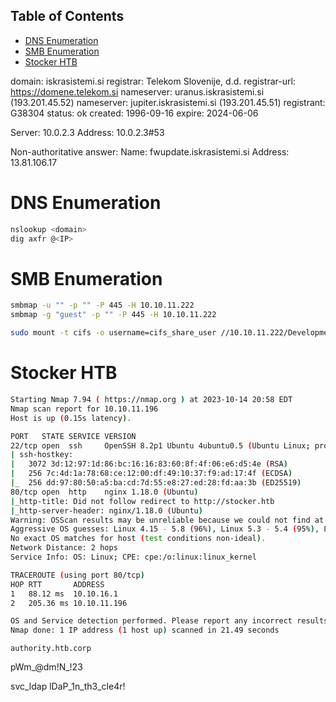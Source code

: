 ## Table of Contents

- [DNS Enumeration](#dns\enumeration)
- [SMB Enumeration](#smb\enumeration)
- [Stocker HTB](#stocker\htb)

domain:         iskrasistemi.si
registrar:      Telekom Slovenije, d.d.
registrar-url:  https://domene.telekom.si
nameserver:     uranus.iskrasistemi.si (193.201.45.52)
nameserver:     jupiter.iskrasistemi.si (193.201.45.51)
registrant:     G38304
status:         ok
created:        1996-09-16
expire:         2024-06-06


Server:         10.0.2.3
Address:        10.0.2.3#53

Non-authoritative answer:
Name:   fwupdate.iskrasistemi.si
Address: 13.81.106.17









# DNS Enumeration
```bash
nslookup <domain>
dig axfr @<IP>
```


# SMB Enumeration
```bash
smbmap -u "" -p "" -P 445 -H 10.10.11.222
smbmap -g "guest" -p "" -P 445 -H 10.10.11.222

sudo mount -t cifs -o username=cifs_share_user //10.10.11.222/Development /home/kali/Documents/Machines/HTB/Authority/mount/
```





















# Stocker HTB

```bash
Starting Nmap 7.94 ( https://nmap.org ) at 2023-10-14 20:58 EDT
Nmap scan report for 10.10.11.196
Host is up (0.15s latency).

PORT   STATE SERVICE VERSION
22/tcp open  ssh     OpenSSH 8.2p1 Ubuntu 4ubuntu0.5 (Ubuntu Linux; protocol 2.0)
| ssh-hostkey: 
|   3072 3d:12:97:1d:86:bc:16:16:83:60:8f:4f:06:e6:d5:4e (RSA)
|   256 7c:4d:1a:78:68:ce:12:00:df:49:10:37:f9:ad:17:4f (ECDSA)
|_  256 dd:97:80:50:a5:ba:cd:7d:55:e8:27:ed:28:fd:aa:3b (ED25519)
80/tcp open  http    nginx 1.18.0 (Ubuntu)
|_http-title: Did not follow redirect to http://stocker.htb
|_http-server-header: nginx/1.18.0 (Ubuntu)
Warning: OSScan results may be unreliable because we could not find at least 1 open and 1 closed port
Aggressive OS guesses: Linux 4.15 - 5.8 (96%), Linux 5.3 - 5.4 (95%), Linux 2.6.32 (95%), Linux 5.0 - 5.5 (95%), Linux 3.1 (95%), Linux 3.2 (95%), AXIS 210A or 211 Network Camera (Linux 2.6.17) (95%), ASUS RT-N56U WAP (Linux 3.4) (93%), Linux 3.16 (93%), Linux 5.0 (93%)
No exact OS matches for host (test conditions non-ideal).
Network Distance: 2 hops
Service Info: OS: Linux; CPE: cpe:/o:linux:linux_kernel

TRACEROUTE (using port 80/tcp)
HOP RTT       ADDRESS
1   88.12 ms  10.10.16.1
2   205.36 ms 10.10.11.196

OS and Service detection performed. Please report any incorrect results at https://nmap.org/submit/ .
Nmap done: 1 IP address (1 host up) scanned in 21.49 seconds
```



`authority.htb.corp`

pWm_@dm!N_!23

svc_ldap
lDaP_1n_th3_cle4r!